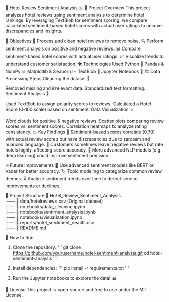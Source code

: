 🏨 Hotel Review Sentiment Analysis 📊
📌 Project Overview
This project analyzes hotel reviews using sentiment analysis to determine hotel rankings. By leveraging TextBlob for sentiment scoring, we compare calculated sentiment-based hotel scores with actual user ratings to uncover discrepancies and insights.

🎯 Objectives
📝 Process and clean hotel reviews to remove noise.
🔍 Perform sentiment analysis on positive and negative reviews.
📊 Compare sentiment-based hotel scores with actual user ratings.
📈 Visualize trends to understand customer satisfaction.
🛠️ Technologies Used
Python 🐍
Pandas & NumPy 📊
Matplotlib & Seaborn 📉
TextBlob 📝
Jupyter Notebook 📒
🏗️ Data Processing Steps
Cleaning the dataset 🧹

Removed missing and irrelevant data.
Standardized text formatting.
Sentiment Analysis 💬

Used TextBlob to assign polarity scores to reviews.
Calculated a Hotel Score (0-100 scale) based on sentiment.
Data Visualization 📊

Word clouds for positive & negative reviews.
Scatter plots comparing review scores vs. sentiment scores.
Correlation heatmaps to analyze rating consistency.
📉 Key Findings
🔹 Sentiment-based scores correlate (0.70) with actual review scores but have discrepancies due to sarcasm and nuanced language.
🔹 Customers sometimes leave negative reviews but rate hotels highly, affecting score accuracy.
🔹 More advanced NLP models (e.g., deep learning) could improve sentiment precision.

🔥 Future Improvements
🤖 Use advanced sentiment models like BERT or Vader for better accuracy.
🏷️ Topic modeling to categorize common review themes.
⏳ Analyze sentiment trends over time to detect service improvements or declines.

📂 Project Structure
📁 Hotel_Review_Sentiment_Analysis  
 ├── 📜 data/hotelreviews.csv (Original dataset)  
 ├── 📜 notebooks/data_cleaning.ipynb  
 ├── 📜 notebooks/sentiment_analysis.ipynb  
 ├── 📜 notebooks/visualization.ipynb  
 ├── 📜 reports/hotel_sentiment_results.csv  
 ├── 📜 README.md  


🚀 How to Run

1. Clone the repository:
'''
git clone https://github.com/yourusername/hotel-sentiment-analysis.git
cd hotel-sentiment-analysis
'''

2. Install dependencies:
'''
pip install -r requirements.txt
'''

3. Run the Jupyter notebooks to explore the data! 📊

📜 License
This project is open-source and free to use under the MIT License.

